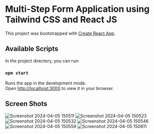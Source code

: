 # Multi-Step Form Application using Tailwind CSS and React JS

This project was bootstrapped with [Create React App](https://github.com/facebook/create-react-app).

## Available Scripts

In the project directory, you can run:

### `npm start`

Runs the app in the development mode.\
Open [http://localhost:3000](http://localhost:3000) to view it in your browser.


## Screen Shots
![Screenshot 2024-04-05 150511](https://github.com/rohanskamath/Multi_Step_Form_Application/assets/123623049/9651ef51-b7a4-49e0-8b6f-3c6c9d003d65)
![Screenshot 2024-04-05 150523](https://github.com/rohanskamath/Multi_Step_Form_Application/assets/123623049/f2782bb0-39bc-4237-a598-2e21e8fbc04d)
![Screenshot 2024-04-05 150532](https://github.com/rohanskamath/Multi_Step_Form_Application/assets/123623049/316170cb-4037-411e-b580-5b2fa66477de)
![Screenshot 2024-04-05 150546](https://github.com/rohanskamath/Multi_Step_Form_Application/assets/123623049/ccb30e55-9c46-4f3e-a1f6-65ae25399eac)
![Screenshot 2024-04-05 150559](https://github.com/rohanskamath/Multi_Step_Form_Application/assets/123623049/a0bc9590-f95a-4cf9-9508-cf86cd249611)
![Screenshot 2024-04-05 150611](https://github.com/rohanskamath/Multi_Step_Form_Application/assets/123623049/4f5e7bd2-b53e-4496-ade0-471d6927607e)
